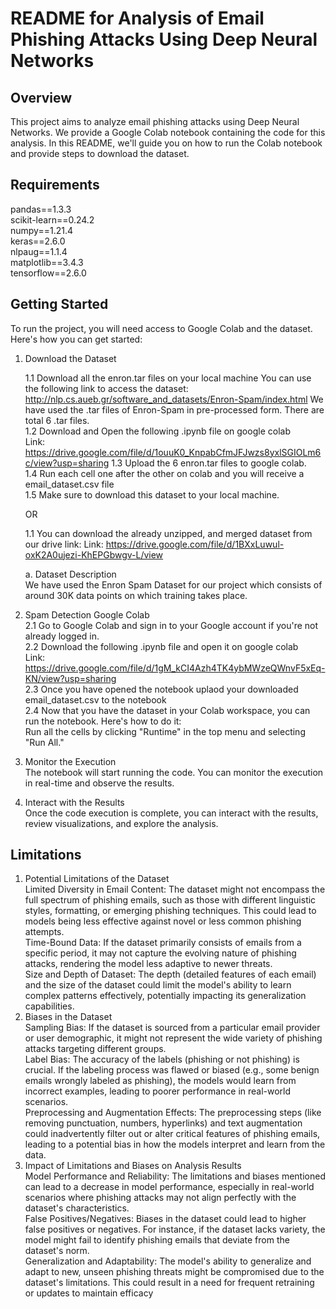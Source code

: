 # README for Analysis of Email Phishing Attacks Using Deep Neural Networks

## Overview

This project aims to analyze email phishing attacks using Deep Neural Networks. 
We provide a Google Colab notebook containing the code for this analysis. 
In this README, we'll guide you on how to run the Colab notebook and provide steps to download the dataset.

## Requirements
pandas==1.3.3 <br>
scikit-learn==0.24.2 <br>
numpy==1.21.4 <br>
keras==2.6.0 <br>
nlpaug==1.1.4 <br>
matplotlib==3.4.3 <br>
tensorflow==2.6.0 <br>

## Getting Started

To run the project, you will need access to Google Colab and the dataset. Here's how you can get started:

1. Download the Dataset

	1.1 Download all the enron.tar files on your local machine
		You can use the following link to access the dataset: http://nlp.cs.aueb.gr/software_and_datasets/Enron-Spam/index.html
		We have used the .tar files of Enron-Spam in pre-processed form. There are total 6 .tar files. <br>
	1.2  Download and Open the following .ipynb file on google colab <br>
		Link: https://drive.google.com/file/d/1ouuK0_KnpabCfmJFJwzs8yxlSGIOLm6c/view?usp=sharing
	1.3 Upload the 6 enron.tar files to google colab. <br>
	1.4 Run each cell one after the other on colab and you will receive a email_dataset.csv file <br>
	1.5 Make sure to download this dataset to your local machine. <br>

	OR

	1.1 You can download the already unzipped, and merged dataset from our drive link:
		Link: https://drive.google.com/file/d/1BXxLuwul-oxK2A0ujezi-KhEPGbwgv-L/view

	a. Dataset Description  <br>
		We have used the Enron Spam Dataset for our project which consists of around 30K data points on which training takes place.

3. Spam Detection Google Colab <br>
	2.1 Go to Google Colab and sign in to your Google account if you're not already logged in. <br>
	2.2 Download the following .ipynb file and open it on google colab  <br>
		Link: https://drive.google.com/file/d/1gM_kCI4Azh4TK4ybMWzeQWnvF5xEq-KN/view?usp=sharing <br>
	2.3 Once you have opened the notebook uplaod your downloaded email_dataset.csv to the notebook <br>
	2.4 Now that you have the dataset in your Colab workspace, you can run the notebook. Here's how to do it: <br>
		Run all the cells by clicking "Runtime" in the top menu and selecting "Run All." <br>

4. Monitor the Execution  <br>
The notebook will start running the code. You can monitor the execution in real-time and observe the results.

5. Interact with the Results  <br>
Once the code execution is complete, you can interact with the results, review visualizations, and explore the analysis.

## Limitations

1. Potential Limitations of the Dataset <br>
Limited Diversity in Email Content: The dataset might not encompass the full spectrum of phishing emails, such as those with different linguistic styles, formatting, or emerging phishing techniques. This could lead to models being less effective against novel or less common phishing attempts.<br>
Time-Bound Data: If the dataset primarily consists of emails from a specific period, it may not capture the evolving nature of phishing attacks, rendering the model less adaptive to newer threats.<br>
Size and Depth of Dataset: The depth (detailed features of each email) and the size of the dataset could limit the model's ability to learn complex patterns effectively, potentially impacting its generalization capabilities.<br>
2. Biases in the Dataset  <br>
Sampling Bias: If the dataset is sourced from a particular email provider or user demographic, it might not represent the wide variety of phishing attacks targeting different groups.<br>
Label Bias: The accuracy of the labels (phishing or not phishing) is crucial. If the labeling process was flawed or biased (e.g., some benign emails wrongly labeled as phishing), the models would learn from incorrect examples, leading to poorer performance in real-world scenarios.<br>
Preprocessing and Augmentation Effects: The preprocessing steps (like removing punctuation, numbers, hyperlinks) and text augmentation could inadvertently filter out or alter critical features of phishing emails, leading to a potential bias in how the models interpret and learn from the data.<br>
3. Impact of Limitations and Biases on Analysis Results  <br>
Model Performance and Reliability: The limitations and biases mentioned can lead to a decrease in model performance, especially in real-world scenarios where phishing attacks may not align perfectly with the dataset's characteristics.<br>
False Positives/Negatives: Biases in the dataset could lead to higher false positives or negatives. For instance, if the dataset lacks variety, the model might fail to identify phishing emails that deviate from the dataset's norm.<br>
Generalization and Adaptability: The model's ability to generalize and adapt to new, unseen phishing threats might be compromised due to the dataset's limitations. This could result in a need for frequent retraining or updates to maintain efficacy<br>

